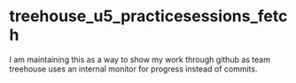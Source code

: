 # treehouse_u5_practicesessions_fetch
I am maintaining this as a way to show my work through github as team treehouse uses an internal monitor for progress instead of commits.
